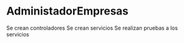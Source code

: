 # AdministadorEmpresas
Se crean controladores 
Se crean servicios
Se realizan pruebas a los servicios